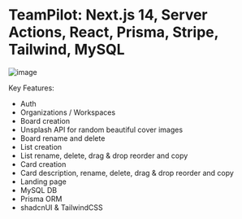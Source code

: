 # TeamPilot: Next.js 14, Server Actions, React, Prisma, Stripe, Tailwind, MySQL

![image](https://github.com/cristian51310/team-pilot/assets/105263575/f1a9dee1-b3f8-4479-9150-4ef707c1e0d2)

Key Features:
- Auth 
- Organizations / Workspaces
- Board creation
- Unsplash API for random beautiful cover images
- Board rename and delete
- List creation
- List rename, delete, drag & drop reorder and copy
- Card creation
- Card description, rename, delete, drag & drop reorder and copy
- Landing page
- MySQL DB
- Prisma ORM
- shadcnUI & TailwindCSS
